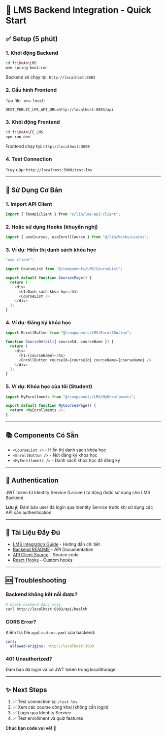 # 🚀 LMS Backend Integration - Quick Start

## ✅ Setup (5 phút)

### 1. Khởi động Backend

```bash
cd f:\DoAn\LMS
mvn spring-boot:run
```

Backend sẽ chạy tại: `http://localhost:8083`

### 2. Cấu hình Frontend

Tạo file `.env.local`:

```env
NEXT_PUBLIC_LMS_API_URL=http://localhost:8083/api
```

### 3. Khởi động Frontend

```bash
cd f:\DoAn\FE_LMS
npm run dev
```

Frontend chạy tại: `http://localhost:3000`

### 4. Test Connection

Truy cập: `http://localhost:3000/test-lms`

---

## 📝 Sử Dụng Cơ Bản

### 1. Import API Client

```typescript
import { lmsApiClient } from "@/lib/lms-api-client";
```

### 2. Hoặc sử dụng Hooks (khuyến nghị)

```typescript
import { useCourses, useEnrollCourse } from "@/lib/hooks/useLms";
```

### 3. Ví dụ: Hiển thị danh sách khóa học

```typescript
"use client";

import CourseList from "@/components/LMS/CourseList";

export default function CoursesPage() {
  return (
    <div>
      <h1>Danh sách khóa học</h1>
      <CourseList />
    </div>
  );
}
```

### 4. Ví dụ: Đăng ký khóa học

```typescript
import EnrollButton from "@/components/LMS/EnrollButton";

function CourseDetail({ courseId, courseName }) {
  return (
    <div>
      <h1>{courseName}</h1>
      <EnrollButton courseId={courseId} courseName={courseName} />
    </div>
  );
}
```

### 5. Ví dụ: Khóa học của tôi (Student)

```typescript
import MyEnrollments from "@/components/LMS/MyEnrollments";

export default function MyCoursesPage() {
  return <MyEnrollments />;
}
```

---

## 📚 Components Có Sẵn

- `<CourseList />` - Hiển thị danh sách khóa học
- `<EnrollButton />` - Nút đăng ký khóa học
- `<MyEnrollments />` - Danh sách khóa học đã đăng ký

---

## 🔑 Authentication

JWT token từ Identity Service (Laravel) tự động được sử dụng cho LMS Backend.

**Lưu ý:** Đảm bảo user đã login qua Identity Service trước khi sử dụng các API cần authentication.

---

## 📖 Tài Liệu Đầy Đủ

- [LMS Integration Guide](./LMS_INTEGRATION_GUIDE.md) - Hướng dẫn chi tiết
- [Backend README](f:\DoAn\LMS\README.md) - API Documentation
- [API Client Source](./src/lib/lms-api-client.ts) - Source code
- [React Hooks](./src/lib/hooks/useLms.ts) - Custom hooks

---

## 🆘 Troubleshooting

### Backend không kết nối được?

```bash
# Check backend đang chạy
curl http://localhost:8083/api/health
```

### CORS Error?

Kiểm tra file `application.yaml` của backend:

```yaml
cors:
  allowed-origins: http://localhost:3000
```

### 401 Unauthorized?

Đảm bảo đã login và có JWT token trong localStorage.

---

## ✨ Next Steps

1. ✅ Test connection tại `/test-lms`
2. ✅ Xem các course công khai (không cần login)
3. ✅ Login qua Identity Service
4. ✅ Test enrollment và quiz features

**Chúc bạn code vui vẻ! 🎉**
